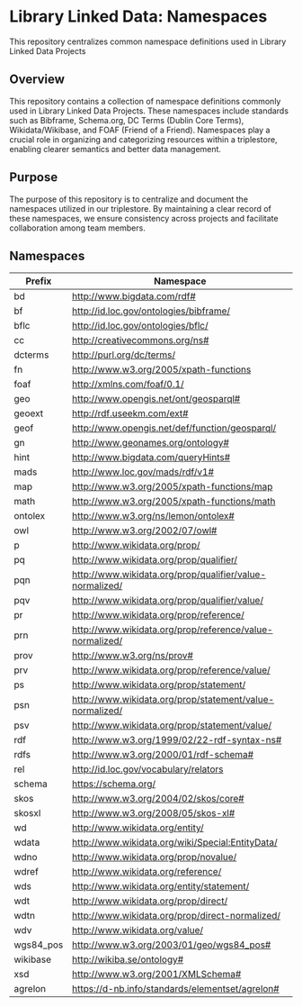 # Library Linked Data: Namespaces
This repository centralizes common namespace definitions used in Library Linked Data Projects

## Overview
This repository contains a collection of namespace definitions commonly used in Library Linked Data Projects. These namespaces include standards such as Bibframe, Schema.org, DC Terms (Dublin Core Terms), Wikidata/Wikibase, and FOAF (Friend of a Friend). Namespaces play a crucial role in organizing and categorizing resources within a triplestore, enabling clearer semantics and better data management.

## Purpose
The purpose of this repository is to centralize and document the namespaces utilized in our triplestore. By maintaining a clear record of these namespaces, we ensure consistency across projects and facilitate collaboration among team members.

## Namespaces

| Prefix   | Namespace                                                 |
|----------|-----------------------------------------------------------|
| bd       | http://www.bigdata.com/rdf#                               |
| bf       | http://id.loc.gov/ontologies/bibframe/                    |
| bflc     | http://id.loc.gov/ontologies/bflc/                        |
| cc       | http://creativecommons.org/ns#                            |
| dcterms  | http://purl.org/dc/terms/                                |
| fn       | http://www.w3.org/2005/xpath-functions                    |
| foaf     | http://xmlns.com/foaf/0.1/                                |
| geo      | http://www.opengis.net/ont/geosparql#                     |
| geoext   | http://rdf.useekm.com/ext#                                |
| geof     | http://www.opengis.net/def/function/geosparql/            |
| gn       | http://www.geonames.org/ontology#                         |
| hint     | http://www.bigdata.com/queryHints#                        |
| mads     | http://www.loc.gov/mads/rdf/v1#                           |
| map      | http://www.w3.org/2005/xpath-functions/map                |
| math     | http://www.w3.org/2005/xpath-functions/math               |
| ontolex  | http://www.w3.org/ns/lemon/ontolex#                      |
| owl      | http://www.w3.org/2002/07/owl#                            |
| p        | http://www.wikidata.org/prop/                             |
| pq       | http://www.wikidata.org/prop/qualifier/                   |
| pqn      | http://www.wikidata.org/prop/qualifier/value-normalized/  |
| pqv      | http://www.wikidata.org/prop/qualifier/value/             |
| pr       | http://www.wikidata.org/prop/reference/                   |
| prn      | http://www.wikidata.org/prop/reference/value-normalized/  |
| prov     | http://www.w3.org/ns/prov#                                |
| prv      | http://www.wikidata.org/prop/reference/value/             |
| ps       | http://www.wikidata.org/prop/statement/                   |
| psn      | http://www.wikidata.org/prop/statement/value-normalized/  |
| psv      | http://www.wikidata.org/prop/statement/value/             |
| rdf      | http://www.w3.org/1999/02/22-rdf-syntax-ns#              |
| rdfs     | http://www.w3.org/2000/01/rdf-schema#                    |
| rel      | http://id.loc.gov/vocabulary/relators                     |
| schema   | https://schema.org/                                      |
| skos     | http://www.w3.org/2004/02/skos/core#                     |
| skosxl   | http://www.w3.org/2008/05/skos-xl#                       |
| wd       | http://www.wikidata.org/entity/                          |
| wdata    | http://www.wikidata.org/wiki/Special:EntityData/          |
| wdno     | http://www.wikidata.org/prop/novalue/                    |
| wdref    | http://www.wikidata.org/reference/                       |
| wds      | http://www.wikidata.org/entity/statement/                 |
| wdt      | http://www.wikidata.org/prop/direct/                     |
| wdtn     | http://www.wikidata.org/prop/direct-normalized/           |
| wdv      | http://www.wikidata.org/value/                           |
| wgs84_pos| http://www.w3.org/2003/01/geo/wgs84_pos#                 |
| wikibase | http://wikiba.se/ontology#                               |
| xsd      | http://www.w3.org/2001/XMLSchema#                        |
|agrelon   | https://d-nb.info/standards/elementset/agrelon#          |
